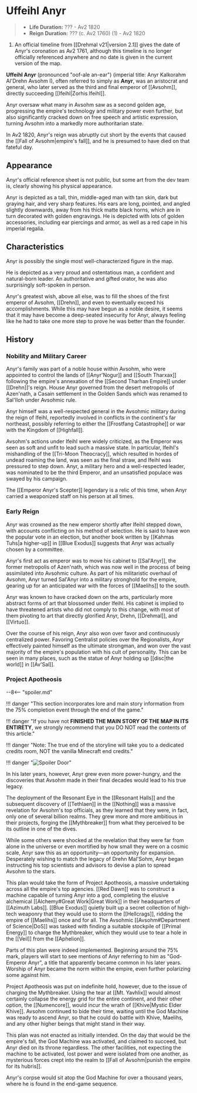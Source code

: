 # Uffeihl Anyr

<div class="annotate" markdown>

> - **Life Duration:** ??? - Av2 1820
> - **Reign Duration:** ??? (c. Av2 1760) (1) - Av2 1820

</div>

1. An official timeline from [[Drehmal v21|version 2.1]] gives the date of Anyr's coronation as Av2 1761, although this timeline is no longer officially referenced anywhere and no date is given in the current version of the map.

**Uffeihl Anyr** (pronounced "oof-ale an-ear") (imperial title: Anyr Kalkorahm Al'Drehn Avsohm I), often referred to simply as **Anyr**, was an aristocrat and general, who later served as the third and final emperor of [[Avsohm]], directly succeeding [[Ifeihl|Zorhis Ifeihl]]. 

Anyr oversaw what many in Avsohm saw as a second golden age, progressing the empire's technology and military power even further, but also significantly cracked down on free speech and artistic expression, turning Avsohm into a markedly more authoritarian state. 

In Av2 1820, Anyr's reign was abruptly cut short by the events that caused the [[Fall of Avsohm|empire's fall]], and he is presumed to have died on that fateful day.

## Appearance

Anyr's official reference sheet is not public, but some art from the dev team is, clearly showing his physical appearance.

Anyr is depicted as a tall, thin, middle-aged man with tan skin, dark but graying hair, and very sharp features. His ears are long, pointed, and angled slightly downwards, away from his thick matte black horns, which are in turn decorated with golden engravings. He is depicted with lots of golden accessories, including ear piercings and armor, as well as a red cape in his imperial regalia.

## Characteristics

Anyr is possibly the single most well-characterized figure in the map. 

He is depicted as a very proud and ostentatious man, a confident and natural-born leader. An authoritative and gifted orator, he was also surprisingly soft-spoken in person.

Anyr's greatest wish, above all else, was to fill the shoes of the first emperor of Avsohm, [[Drehn]], and even to eventually exceed his accomplishments. While this may have begun as a noble desire, it seems that it may have become a deep-seated insecurity for Anyr, always feeling like he had to take one more step to prove he was better than the founder.

## History

### Nobility and Military Career

Anyr's family was part of a noble house within Avsohm, who were appointed to control the lands of [[Anyr'Nogur]] and [[South Tharxax]] following the empire's annexation of the [[Second Tharhan Empire]] under [[Drehn]]'s reign. House Anyr governed from the desert metropolis of Azen'nath, a Casain settlement in the Golden Sands which was renamed to Sal'Iloh under Avsohmic rule.

Anyr himself was a well-respected general in the Avsohmic military during the reign of Ifeihl, reportedly involved in conflicts in the continent's far northeast, possibly referring to either the [[Frostfang Catastrophe]] or war with the Kingdom of [[Highfall]].

Avsohm's actions under Ifeihl were widely criticized, as the Emperor was seen as soft and unfit to lead such a massive state. In particular, Ifeihl's mishandling of the [[Tri-Moon Theocracy]], which resulted in hordes of undead roaming the land, was seen as the final straw, and Ifeihl was pressured to step down. Anyr, a military hero and a well-respected leader, was nominated to be the third Emperor, and an unsatisfied populace was swayed by his campaign.

The [[Emperor Anyr's Scepter]] legendary is a relic of this time, when Anyr carried a weaponized staff on his person at all times.

### Early Reign

Anyr was crowned as the new emperor shortly after Ifeihl stepped down, with accounts conflicting on his method of selection. He is said to have won the popular vote in an election, but another book written by [[Kahmas Tuhs|a higher-up]] in [[Blue Exodus]] suggests that Anyr was actually chosen by a committee.

Anyr's first act as emperor was to move his cabinet to [[Sal'Anyr]], the former metropolis of Azen'nath, which was now well in the process of being assimilated into Avsohmic culture. As part of his militaristic overhaul of Avsohm, Anyr turned Sal'Anyr into a military stronghold for the empire, gearing up for an anticipated war with the forces of [[Maelihs]] to the south.

Anyr was known to have cracked down on the arts, particularly more abstract forms of art that blossomed under Ifeihl. His cabinet is implied to have threatened artists who did not comply to this change, with most of them pivoting to art that directly glorified Anyr, Drehn, [[Drehmal]], and [[Virtuo]].

Over the course of his reign, Anyr also won over favor and continuously centralized power. Favoring Centralist policies over the Regionalists, Anyr effectively painted himself as the ultimate strongman, and won over the vast majority of the empire's population with his cult of personality. This can be seen in many places, such as the statue of Anyr holding up [[disc|the world]] in [[Av'Sal]].

### Project Apotheosis

--8<-- "spoiler.md"

!!! danger "This section incorporates lore and main story information from the 75% completion event through the end of the game."

!!! danger "If you have not **FINISHED THE MAIN STORY OF THE MAP IN ITS ENTIRETY**, we strongly recommend that you DO NOT read the contents of this article."

!!! danger "Note: The true end of the storyline will take you to a dedicated credits room, NOT the vanilla Minecraft end credits."

!!! danger "![Spoiler Door](/assets/img/spoiler_door.png)"

In his later years, however, Anyr grew even more power-hungry, and the discoveries that Avsohm made in their final decades would lead to his true legacy.

The deployment of the Resonant Eye in the [[Resonant Halls]] and the subsequent discovery of [[Tethlaen]] in the [[Nothing]] was a massive revelation for Avsohm's top officials, as they learned that they were, in fact, only one of several billion realms. They grew more and more ambitious in their projects, forging the [[Mythbreaker]] from what they perceived to be its outline in one of the dives.

While some others were shocked at the revelation that they were far from alone in the universe or even mortified by how small they were on a cosmic scale, Anyr saw this as an opportunity—an opportunity for expansion. Desperately wishing to match the legacy of Drehn Mal'Sohm, Anyr began instructing his top scientists and advisors to devise a plan to spread Avsohm to the stars.

This plan would take the form of Project Apotheosis, a massive undertaking across all the empire's top agencies. [[Red Dawn]] was to construct a machine capable of turning Anyr into a god, completing the elusive alchemical [[Alchemy#Great Work|Great Work]] in their headquarters of [[Azimuth Labs]]. [[Blue Exodus]] quietly built up a secret collection of high-tech weaponry that they would use to storm the [[Hellcrags]], ridding the empire of [[Maelihs]] once and for all. The Avsohmic [[Avsohm#Department of Science|DoS]] was tasked with finding a suitable stockpile of [[Primal Energy]] to charge the Mythbreaker, which they would use to tear a hole in the [[Veil]] from the [[Aphelion]].

Parts of this plan were indeed implemented. Beginning around the 75% mark, players will start to see mentions of Anyr referring to him as "God-Emperor Anyr", a title that apparently became common in his later years. Worship of Anyr became the norm within the empire, even further polarizing some against him.

Project Apotheosis was put on indefinite hold, however, due to the issue of charging the Mythbreaker. Using the tear at [[Mt. Yavhlix]] would almost certainly collapse the energy grid for the entire continent, and their other option, the [[Numencore]], would incur the wrath of [[Khive|Mystic Elder Khive]]. Avsohm continued to bide their time, waiting until the God Machine was ready to ascend Anyr, so that he could do battle with Khive, Maelihs, and any other higher beings that might stand in their way.

This plan was not enacted as initially intended. On the day that would be the empire's fall, the God Machine was activated, and claimed to succeed, but Anyr died on its throne regardless. The other facilities, not expecting the machine to be activated, lost power and were isolated from one another, as mysterious forces crept into the realm to [[Fall of Avsohm|punish the empire for its hubris]]. 

Anyr's corpse would sit atop the God Machine for over a thousand years, where he is found in the end-game sequence.

